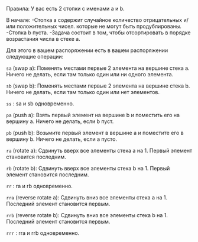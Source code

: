 Правила:
У вас есть 2 стопки с именами a и b.

В начале:
-Стопка a содержит случайное количество отрицательных и/или положительных чисел.
которые не могут быть продублированы.
-Стопка b пуста.
-Задача состоит в том, чтобы отсортировать в порядке возрастания числа в стеке a. 

Для этого в вашем распоряжении есть
в вашем распоряжении следующие операции:

```sa``` (swap a): Поменять местами первые 2 элемента на вершине стека a. Ничего не делать, если там только один или ни одного элемента.

```sb``` (swap b): Поменять местами первые 2 элемента на вершине стека b. Ничего не делать, если там только один или нет элементов.

```ss``` : sa и sb одновременно.

```pa``` (push a): Взять первый элемент на вершине b и поместить его на вершину a. Ничего не делать, если b пуст.

```pb``` (push b): Возьмите первый элемент в вершине a и поместите его в вершину b. Ничего не делать, если a пусто.

```ra``` (rotate a): Сдвинуть вверх все элементы стека a на 1. Первый элемент становится последним.

```rb``` (rotate b): Сдвинуть вверх все элементы стека b на 1. Первый элемент становится последним.

```rr``` : ra и rb одновременно.

```rra``` (reverse rotate a): Сдвинуть вниз все элементы стека a на 1. Последний элемент становится первым.

```rrb``` (reverse rotate b): Сдвинуть вниз все элементы стека b на 1. Последний элемент становится первым.

```rrr``` : rra и rrb одновременно.
